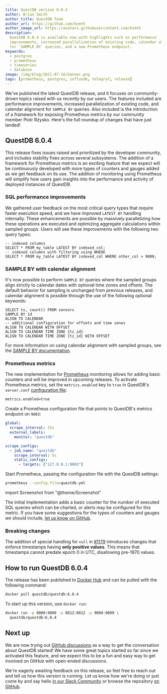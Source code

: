```yaml
---
title: QuestDB version 6.0.4
author: Brian Smith
author_title: QuestDB Team
author_url: https://github.com/bsmth
author_image_url: https://avatars.githubusercontent.com/bsmth
description:
  QuestDB 6.0.4 is available now with highlights such as performance
  improvements, increased parallelization of existing code, calendar alignment
  for `SAMPLE BY` queries, and a new Prometheus endpoint.
keywords:
  - postgres
  - prometheus
  - timeseries
  - database
image: /img/blog/2021-07-16/banner.png
tags: [prometheus, postgres, influxdb, telegraf, release]
---
```


We've published the latest QuestDB release, and it focuses on community-driven
topics raised with us recently by our users. The features included are
performance improvements, increased parallelization of existing code, and
calendar alignment for `SAMPLE BY` queries. Also included is the introduction of
a framework for exposing Prometheus metrics by our community member Piotr
Rżysko. Here's the full roundup of changes that have just landed!

<!--truncate-->

## QuestDB 6.0.4

This release fixes issues raised and prioritized by the developer community, and
includes stability fixes across several subsystems. The addition of a framework
for Prometheus metrics is an exciting feature that we expect will be
continuously developed with more types of counters and gauges added as we get
feedback on its use. The addition of monitoring using Prometheus will simplify
how users gain insights into the performance and activity of deployed instances
of QuestDB.

### SQL performance improvements

We gathered user feedback on the most critical query types that require faster
execution speed, and we have improved `LATEST BY` handling internally. These
enhancements are possible by massively parallelizing how these operations are
executed and optimizing aggregate calculations within sampled groups. Users will
see these improvements with the following two query types:

```questdb-sql
-- indexed columns
SELECT * FROM my_table LATEST BY indexed_col;
-- indexed columns with filtering using WHERE
SELECT * FROM my_table LATEST BY indexed_col WHERE other_col > 9000;
```

### SAMPLE BY with calendar alignment

It's now possible to perform `SAMPLE BY` queries where the sampled groups align
strictly to calendar dates with optional time zones and offsets. The default
behavior for sampling is unchanged from previous releases, and calendar
alignment is possible through the use of the following optional keywords:

```questdb-sql
SELECT ts, count() FROM sensors
SAMPLE BY 1d
ALIGN TO CALENDAR
-- additional configuration for offsets and time zones
ALIGN TO CALENDAR WITH OFFSET
ALIGN TO CALENDAR TIME ZONE {tz_id}
ALIGN TO CALENDAR TIME ZONE {tz_id} WITH OFFSET
```

For more information on using calendar alignment with sampled groups, see the
[SAMPLE BY documentation](/docs/reference/sql/sample-by/#align-to-calendar).

### Prometheus metrics

The new implementation for [Prometheus](https://prometheus.io/) monitoring
allows for adding basic counters and will be improved in upcoming releases. To
activate Prometheus metrics, set the `metrics.enabled` key to `true` in
QuestDB's `server.conf` [configuration file](/docs/reference/configuration/):

```bash title=server.conf
metrics.enabled=true
```

Create a Prometheus configuration file that points to QuestDB's metrics endpoint
on `9003`:

```yaml title="questdb.yml"
global:
  scrape_interval: 15s
  external_labels:
    monitor: "questdb"

scrape_configs:
  - job_name: "questdb"
    scrape_interval: 5s
    static_configs:
      - targets: ["127.0.0.1:9003"]
```

Start Prometheus, passing the configuration file with the QuestDB settings:

```bash
prometheus --config.file=questdb.yml
```

import Screenshot from "@theme/Screenshot"

<Screenshot
  alt="Prometheus monitoring server metrics from a QuestDB instance"
  height={415}
  src="/img/blog/2021-07-16/prometheus-questdb.png"
  title="Basic counter for number of SQL queries executed"
  width={650}
/>

The initial implementation adds a basic counter for the number of executed SQL
queries which can be charted, or alerts may be configured for this metric. If
you have some suggestions for the types of counters and gauges we should
include,
[let us know on GitHub](https://github.com/questdb/questdb/discussions).

### Breaking changes

The addition of special handling for `null` in
[#1179](https://github.com/questdb/questdb/pull/1179) introduces changes that
enforce timestamps having **only positive values**. This means that timestamps
cannot predate epoch 0 in UTC, disallowing pre-1970 values.

## How to run QuestDB 6.0.4

The release has been published to
[Docker Hub](https://hub.docker.com/r/questdb/questdb/tags?page=1&ordering=last_updated)
and can be pulled with the following command:

```bash
docker pull questdb/questdb:6.0.4
```

To start up this version, use `docker run`:

```bash
docker run -p 9000:9000 -p 8812:8812 -p 9009:9009 \
  questdb/questdb:6.0.4
```

## Next up

We are now trying out
[GitHub discussions](https://github.com/questdb/questdb/discussions) as a way to
get the conversation about QuestDB started! We have some great topics started so
far since we activated this feature, and we expect this to be a fun and easy way
to get involved on GitHub with open-ended discussions.

We're eagerly awaiting feedback on this release, so feel free to reach out and
tell us how this version is running. Let us know how we're doing or just come by
and say hello [in our Slack Community]({@slackUrl@}) or browse the repository
[on GitHub]({@githubUrl@}).
